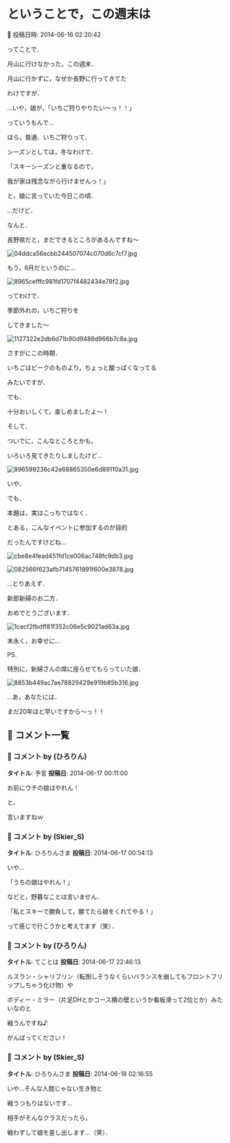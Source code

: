 # ということで，この週末は

📅 投稿日時: 2014-06-16 02:20:42

ってことで．


月山に行けなかった，この週末．


月山に行かずに，なぜか長野に行ってきてた


わけですが．





…いや，娘が，「いちご狩りやりたい～っ！！」


っていうもんで…


ほら，普通．いちご狩りって．


シーズンとしては，冬なわけで．


「スキーシーズンと重なるので，


我が家は残念ながら行けませんっ！」


と，娘に言っていた今日この頃．





…だけど．


なんと．


長野県だと，まだできるところがあるんですね～




![04ddca56ecbb244507074c070d6c7cf7.jpg](images/04ddca56ecbb244507074c070d6c7cf7.jpg)




もう，6月だというのに…




![8965cefffc981fd1707f4482434e78f2.jpg](images/8965cefffc981fd1707f4482434e78f2.jpg)




ってわけで．


季節外れの，いちご狩りを


してきました～




![1127322e2db6d71b90d9488d966b7c8a.jpg](images/1127322e2db6d71b90d9488d966b7c8a.jpg)




さすがにこの時期．


いちごはピークのものより，ちょっと酸っぱくなってる


みたいですが．


でも．


十分おいしくて，楽しめましたよ～！





そして．


ついでに，こんなところとかも，


いろいろ見てきたりしましたけど…




![896599236c42e68865350e6d89110a31.jpg](images/896599236c42e68865350e6d89110a31.jpg)







いや．


でも．


本題は，実はこっちではなく．


とある，こんなイベントに参加するのが目的


だったんですけどね…




![cbe8e4fead451fd1ce006ac748fc9db3.jpg](images/cbe8e4fead451fd1ce006ac748fc9db3.jpg)









![082566f623afb7145761991f600e3878.jpg](images/082566f623afb7145761991f600e3878.jpg)




…とりあえず．


新郎新婦のお二方．


おめでとうございます．




![1cecf2fbdff81f352c06e5c9021ad63a.jpg](images/1cecf2fbdff81f352c06e5c9021ad63a.jpg)




末永く，お幸せに…





PS.


特別に，新婦さんの席に座らせてもらっていた娘．




![8853b449ac7ae78829429e919b85b316.jpg](images/8853b449ac7ae78829429e919b85b316.jpg)




…あ，あなたには．


まだ20年ほど早いですから～っ！！

## 💬 コメント一覧

### 💬 コメント by (ひろりん)
**タイトル**: 予言
**投稿日**: 2014-06-17 00:11:00

お前にウチの娘はやれん！

と、

言いますねｗ

### 💬 コメント by (Skier_S)
**タイトル**: ひろりんさま
**投稿日**: 2014-06-17 00:54:13

いや…

「うちの娘はやれん！」

などと，野暮なことは言いません．



「私とスキーで勝負して，勝てたら娘をくれてやる！」

って感じで行こうかと考えてます（笑）．

### 💬 コメント by (ひろりん)
**タイトル**: てことは
**投稿日**: 2014-06-17 22:46:13

ルスラン・シャリフリン（転倒しそうなくらいバランスを崩してもフロントフリップしちゃう化け物）や

ボディー・ミラー（片足DHとかコース横の壁というか看板滑って2位とか）みたいなのと

戦うんですね♪

がんばってください！

### 💬 コメント by (Skier_S)
**タイトル**: ひろりんさま
**投稿日**: 2014-06-18 02:16:55

いや…そんな人間じゃない生き物と

戦うつもりはないです…

相手がそんなクラスだったら，

戦わずして娘を差し出します…（笑）．

